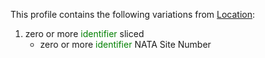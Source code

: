 This profile contains the following variations from [Location](http://hl7.org/fhir/STU3/Location.html):

1. zero or more <span style='color:green'> identifier </span>  sliced
   * zero or more <span style='color:green'> identifier </span> NATA Site Number